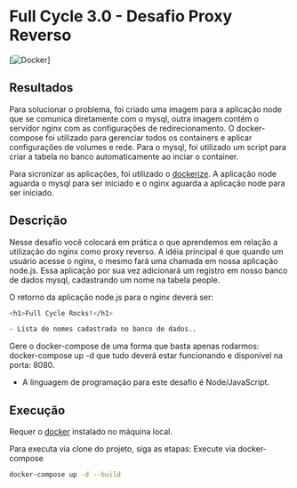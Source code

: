 # Full Cycle 3.0 - Desafio Proxy Reverso
[![Docker](https://img.shields.io/badge/docker-%230db7ed.svg?style=for-the-badge&logo=docker&logoColor=white)]

## Resultados
Para solucionar o problema, foi criado uma imagem para a aplicação node que se comunica diretamente com o mysql, outra imagem contém o servidor nginx com as configurações de redirecionamento. O docker-compose foi utilizado para gerenciar todos os containers e aplicar configurações de volumes e rede. Para o mysql, foi utilizado um script para criar a tabela no banco automaticamente ao inciar o container.

Para sicronizar as aplicações, foi utilizado o [dockerize](https://github.com/jwilder/dockerize). A aplicação node aguarda o mysql para ser iniciado e o nginx aguarda a aplicação node para ser iniciado.

## Descrição
Nesse desafio você colocará em prática o que aprendemos em relação a utilização do nginx como proxy reverso. A idéia principal é que quando um usuário acesse o nginx, o mesmo fará uma chamada em nossa aplicação node.js. Essa aplicação por sua vez adicionará um registro em nosso banco de dados mysql, cadastrando um nome na tabela people.

O retorno da aplicação node.js para o nginx deverá ser:

```sh
<h1>Full Cycle Rocks!</h1>

- Lista de nomes cadastrada no banco de dados..
```

Gere o docker-compose de uma forma que basta apenas rodarmos: docker-compose up -d que tudo deverá estar funcionando e disponível na porta: 8080.

* A linguagem de programação para este desafio é Node/JavaScript.

## Execução

Requer o [docker](https://www.docker.com/) instalado no máquina local. 

Para executa via clone do projeto, siga as etapas:
Execute via docker-compose

```sh
docker-compose up -d --build
```
